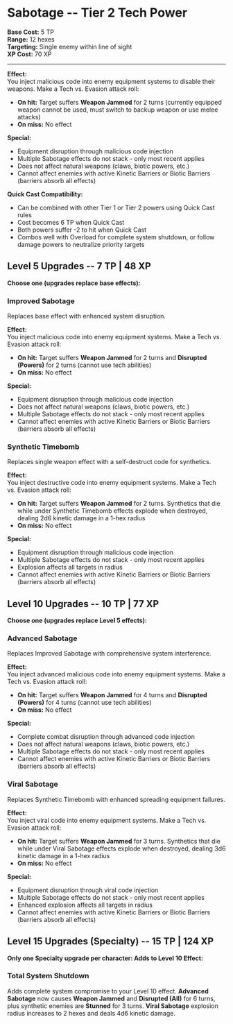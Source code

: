# Sabotage -- Tier 2 Tech Power

**Base Cost:** 5 TP  
**Range:** 12 hexes  
**Targeting:** Single enemy within line of sight  
**XP Cost:** 70 XP

---

**Effect:**  
You inject malicious code into enemy equipment systems to disable their weapons. Make a Tech vs. Evasion attack roll:
- **On hit:** Target suffers **Weapon Jammed** for 2 turns (currently equipped weapon cannot be used, must switch to backup weapon or use melee attacks)
- **On miss:** No effect

**Special:**  
- Equipment disruption through malicious code injection
- Multiple Sabotage effects do not stack - only most recent applies
- Does not affect natural weapons (claws, biotic powers, etc.)
- Cannot affect enemies with active Kinetic Barriers or Biotic Barriers (barriers absorb all effects)

**Quick Cast Compatibility:**  
- Can be combined with other Tier 1 or Tier 2 powers using Quick Cast rules
- Cost becomes 6 TP when Quick Cast
- Both powers suffer -2 to hit when Quick Cast
- Combos well with Overload for complete system shutdown, or follow damage powers to neutralize priority targets

## Level 5 Upgrades -- 7 TP | 48 XP

**Choose one (upgrades replace base effects):**

### Improved Sabotage
Replaces base effect with enhanced system disruption.

**Effect:**  
You inject malicious code into enemy equipment systems. Make a Tech vs. Evasion attack roll:
- **On hit:** Target suffers **Weapon Jammed** for 2 turns and **Disrupted (Powers)** for 2 turns (cannot use tech abilities)
- **On miss:** No effect

**Special:**  
- Equipment disruption through malicious code injection
- Does not affect natural weapons (claws, biotic powers, etc.)
- Multiple Sabotage effects do not stack - only most recent applies
- Cannot affect enemies with active Kinetic Barriers or Biotic Barriers (barriers absorb all effects)

### Synthetic Timebomb
Replaces single weapon effect with a self-destruct code for synthetics.

**Effect:**  
You inject destructive code into enemy equipment systems. Make a Tech vs. Evasion attack roll:
- **On hit:** Target suffers **Weapon Jammed** for 2 turns. Synthetics that die while under Synthetic Timebomb effects explode when destroyed, dealing 2d6 kinetic damage in a 1-hex radius
- **On miss:** No effect

**Special:**  
- Equipment disruption through malicious code injection
- Multiple Sabotage effects do not stack - only most recent applies
- Explosion affects all targets in radius
- Cannot affect enemies with active Kinetic Barriers or Biotic Barriers (barriers absorb all effects)

## Level 10 Upgrades -- 10 TP | 77 XP

**Choose one (upgrades replace Level 5 effects):**

### Advanced Sabotage
Replaces Improved Sabotage with comprehensive system interference.

**Effect:**  
You inject advanced malicious code into enemy equipment systems. Make a Tech vs. Evasion attack roll:
- **On hit:** Target suffers **Weapon Jammed** for 4 turns and **Disrupted (Powers)** for 4 turns (cannot use tech abilities)
- **On miss:** No effect

**Special:**  
- Complete combat disruption through advanced code injection
- Does not affect natural weapons (claws, biotic powers, etc.)
- Multiple Sabotage effects do not stack - only most recent applies
- Cannot affect enemies with active Kinetic Barriers or Biotic Barriers (barriers absorb all effects)

### Viral Sabotage
Replaces Synthetic Timebomb with enhanced spreading equipment failures.

**Effect:**  
You inject viral code into enemy equipment systems. Make a Tech vs. Evasion attack roll:
- **On hit:** Target suffers **Weapon Jammed** for 3 turns. Synthetics that die while under Viral Sabotage effects explode when destroyed, dealing 3d6 kinetic damage in a 1-hex radius
- **On miss:** No effect

**Special:**  
- Equipment disruption through viral code injection
- Multiple Sabotage effects do not stack - only most recent applies
- Enhanced explosion affects all targets in radius
- Cannot affect enemies with active Kinetic Barriers or Biotic Barriers (barriers absorb all effects)

## Level 15 Upgrades (Specialty) -- 15 TP | 124 XP

**Only one Specialty upgrade per character: Adds to Level 10 Effect:**

### Total System Shutdown
Adds complete system compromise to your Level 10 effect. **Advanced Sabotage** now causes **Weapon Jammed** and **Disrupted (All)** for 6 turns, plus synthetic enemies are **Stunned** for 3 turns. **Viral Sabotage** explosion radius increases to 2 hexes and deals 4d6 kinetic damage.